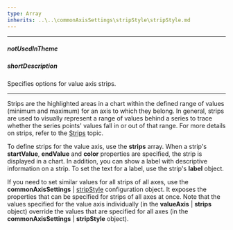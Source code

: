 ```yaml
---
type: Array
inherits: ..\..\commonAxisSettings\stripStyle\stripStyle.md
---
```

---
##### notUsedInTheme

##### shortDescription
Specifies options for value axis strips.

---
Strips are the highlighted areas in a chart within the defined range of values (minimum and maximum) for an axis to which they belong. In general, strips are used to visually represent a range of values behind a series to trace whether the series points' values fall in or out of that range. For more details on strips, refer to the [Strips](/concepts/05%20Widgets/PolarChart/10%20Visual%20Elements/100%20Strips.md '/Documentation/Guide/Widgets/PolarChart/Visual_Elements/#Strips') topic.

To define strips for the value axis, use the **strips** array. When a strip's **startValue**, **endValue** and **color** properties are specified, the strip is displayed in a chart. In addition, you can show a label with descriptive information on a strip. To set the text for a label, use the strip's **label** object.

If you need to set similar values for all strips of all axes, use the **commonAxisSettings** | [stripStyle](/api-reference/20%20Data%20Visualization%20Widgets/dxPolarChart/1%20Configuration/commonAxisSettings/stripStyle '/Documentation/ApiReference/Data_Visualization_Widgets/dxPolarChart/Configuration/commonAxisSettings/stripStyle/') configuration object. It exposes the properties that can be specified for strips of all axes at once. Note that the values specified for the value axis individually (in the **valueAxis** | **strips** object) override the values that are specified for all axes (in the **commonAxisSettings** | **stripStyle** object).